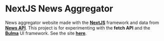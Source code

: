 # NextJS News Aggregator

News aggregator website made with the [**NextJS**](https://nextjs.org/) framework and data from [**News API**](https://newsapi.org/). This project is for experimenting with the **fetch API** and the [**Bulma**](https://bulma.io/) UI framework. See the site [**here**](https://next-news.kevinkent1505.vercel.app/).
